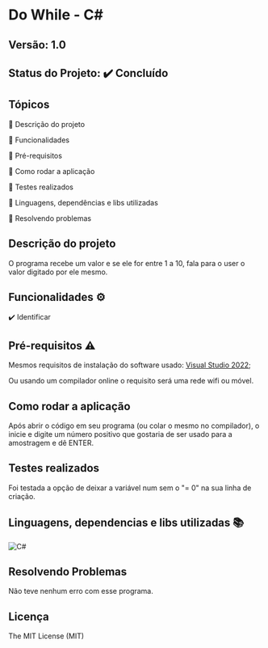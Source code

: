# Do While - C#
## Versão: 1.0 
## Status do Projeto: ✔️ Concluído

## Tópicos
🔹 Descrição do projeto 

🔹 Funcionalidades

🔹 Pré-requisitos

🔹 Como rodar a aplicação

🔹 Testes realizados

🔹 Linguagens, dependências e libs utilizadas

🔹 Resolvendo problemas

## Descrição do projeto
O programa recebe um valor e se ele for entre 1 a 10, fala para o user o valor digitado por ele mesmo.

## Funcionalidades ⚙️

✔️ Identificar

## Pré-requisitos ⚠️    
Mesmos requisitos de instalação do software usado: [Visual Studio 2022](https://learn.microsoft.com/pt-br/visualstudio/releases/2022/system-requirements);

Ou usando um compilador online o requisito será uma rede wifi ou móvel.

## Como rodar a aplicação 
Após abrir o código em seu programa (ou colar o mesmo no compilador), o inicie e digite um número positivo que gostaria de ser usado para a amostragem e dê ENTER.

## Testes realizados
Foi testada a opção de deixar a variável num sem o "= 0" na sua linha de criação.

## Linguagens, dependencias e libs utilizadas 📚
![C#](https://img.shields.io/badge/C%23-239120?style=for-the-badge&logo=c-sharp&logoColor=white)

## Resolvendo Problemas 
Não teve nenhum erro com esse programa.

## Licença
The MIT License (MIT)
